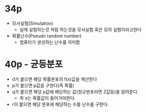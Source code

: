 # 34p
* 모사실험(Simulation)
  * 실제 실험하는것 처럼 하는것을 모사실험 혹은 모의 실험이라고한다
* 확률난수(Pseudo random number)
  * 컴퓨터가 생성하는 난수를 의미함
# 40p - 균등분포
  * d가 붙으면 해당 확률분포의 f(x)값을 계산한다
  * p가 붙으면 p값을 구한다(즉 확률)
  * q가 붙으면 해당 p값에 해당하는 값(정규분포라면 Z값등)을 알려준다.
    * 즉 x는 확률값이 들어가야한다.
  * r이 붙으면 해당 분포에 해당하는 수를 난수를 구한다.